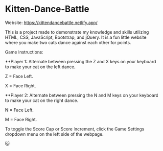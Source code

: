 # Kitten-Dance-Battle

Website: https://kittendancebattle.netlify.app/

This is a project made to demonstrate my knowledge and skills utilizing HTML, CSS, JavaScript, Bootstrap, and jQuery. It is a fun little website where you make two cats dance against each other for points.

Game Instructions:

**Player 1: Alternate between pressing the Z and X keys on your keyboard to make your cat on the left dance. 

Z = Face Left.

X = Face Right.

**Player 2: Alternate between pressing the N and M keys on your keyboard to make your cat on the right dance.

N = Face Left.

M = Face Right.

To toggle the Score Cap or Score Increment, click the Game Settings dropdown menu on the left side of the webpage.

🐱

